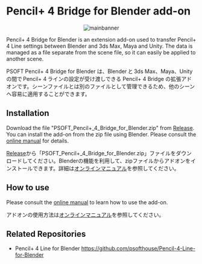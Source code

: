 # Pencil+ 4 Bridge for Blender add-on

<div align="center">
<img src="https://docs.psoft.co.jp/plb400wbridge/en/4.0.0/img/mainbanner.png" title="mainbanner">
</div>

Pencil+ 4 Bridge for Blender is an extension add-on used to transfer Pencil+ 4 Line settings between Blender and 3ds Max, Maya and Unity. The data is managed as a file separate from the scene file, so it can easily be applied to another scene.

PSOFT Pencil+ 4 Bridge for Blender は、Blender と 3ds Max、Maya、Unity の間で Pencil+ 4 ラインの設定が受け渡しできる Pencil+ 4 Bridge の拡張アドオンです。シーンファイルとは別のファイルとして管理できるため、他のシーンへ容易に適用することができます。


## Installation

Download the file "PSOFT_Pencil+_4_Bridge_for_Blender.zip" from [Release](../../releases/latest). You can install the add-on from the zip file using Blender. Please consult the [online manual](https://docs.psoft.co.jp/plb400wbridge/en/latest/page/install.html) for details.

[Release](../../releases/latest)から「PSOFT_Pencil+_4_Bridge_for_Blender.zip」ファイルをダウンロードしてください。Blenderの機能を利用して、zipファイルからアドオンをインストールできます。詳細は[オンラインマニュアル](https://docs.psoft.co.jp/plb400wbridge/jp/latest/page/install.html)を参照してください。


## How to use

Please consult the [online manual](https://docs.psoft.co.jp/plb400wbridge/en/latest/index.html) to learn how to use the add-on.

アドオンの使用方法は[オンラインマニュアル](https://docs.psoft.co.jp/plb400wbridge/jp/latest/index.html)を参照してください。


## Related Repositories

- Pencil+ 4 Line for Blender
https://github.com/psofthouse/Pencil-4-Line-for-Blender